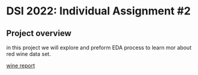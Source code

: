 # DSI 2022: Individual Assignment #2


## Project overview 
in this project we will explore and preform EDA process to learn mor about red wine data set.

[wine report](https://github.com/Misk-DSI/individual-assignment-2-refal2498/blob/gh-pages/src/wine_report.html)
